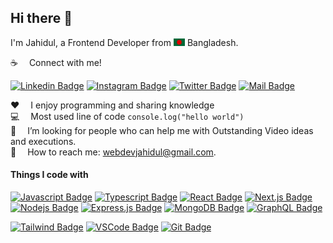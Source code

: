 ## Hi there 👋

<!--## Hi there my gorgeous friend <img src="assets/hello.gif" width="28px" alt="hi">-->

I'm Jahidul, a Frontend Developer from <img src="assets/bangladesh.png" width="18"/> Bangladesh.

:coffee: &emsp;Connect with me!

<!--[![Facebook Badge](https://img.shields.io/badge/Facebook-1877F2?style=for-the-badge&logo=facebook&logoColor=white)](https://facebook.com/#) 
[![Youtube Badge](https://img.shields.io/badge/YouTube-FF0000?style=for-the-badge&logo=youtube&logoColor=white)](https://youtube.com/#) -->
[![Linkedin Badge](https://img.shields.io/badge/LinkedIn-0077B5?style=for-the-badge&logo=linkedin&logoColor=white)](https://www.linkedin.com/in/jahidul1of1/)
[![Instagram Badge](https://img.shields.io/badge/Instagram-E4405F?style=for-the-badge&logo=instagram&logoColor=black)](https://instagram.com/jahidul1of1)
[![Twitter Badge](https://img.shields.io/badge/Twitter-1DA1F2?style=for-the-badge&logo=twitter&logoColor=white)](https://twitter.com/jahidul1of1)
[![Mail Badge](https://img.shields.io/badge/Gmail-D14836?style=for-the-badge&logo=gmail&logoColor=white)](mailto:webdevjahidul@gmail.com)

:hearts: &emsp;I enjoy programming and sharing knowledge <br/>
:computer: &emsp;Most used line of code `console.log("hello world")` <br/>
🤔 &emsp;I’m looking for people who can help me with Outstanding Video ideas and executions.<br/>
:e-mail: &emsp;How to reach me: webdevjahidul@gmail.com.<br/>

#### Things I code with

[![Javascript Badge](https://img.shields.io/badge/-Javascript-F0DB4F?style=for-the-badge&labelColor=black&logo=javascript&logoColor=F0DB4F)](#)
[![Typescript Badge](https://img.shields.io/badge/-Typescript-007acc?style=for-the-badge&labelColor=black&logo=typescript&logoColor=007acc)](#)
[![React Badge](https://img.shields.io/badge/-React-61DBFB?style=for-the-badge&labelColor=black&logo=react&logoColor=61DBFB)](#) 
[![Next.js Badge](https://img.shields.io/badge/next.js-000000?style=for-the-badge&logo=nextdotjs&logoColor=white)](#) 
[![Nodejs Badge](https://img.shields.io/badge/-Nodejs-3C873A?style=for-the-badge&labelColor=black&logo=node.js&logoColor=3C873A)](#) 
[![Express.js Badge](https://img.shields.io/badge/Express.js-000000?style=for-the-badge&logo=express&logoColor=white)](#) 
[![MongoDB Badge](https://img.shields.io/badge/MongoDB-4EA94B?style=for-the-badge&logo=mongodb&logoColor=white)](#)
[![GraphQL Badge](https://img.shields.io/badge/-GraphQl-e535ab?style=for-the-badge&labelColor=black&logo=node.js&logoColor=e535ab)](#)
<!--[![SASS Badge](https://img.shields.io/badge/Sass-CC6699?style=for-the-badge&logo=sass&logoColor=white)](#) -->
[![Tailwind Badge](https://img.shields.io/badge/Tailwind%20CSS-092749?style=for-the-badge&logo=tailwindcss&logoColor=06B6D4&labelColor=000000)](#) 
[![VSCode Badge](https://img.shields.io/badge/Visual_Studio-5C2D91?style=for-the-badge&logo=visual%20studio&logoColor=white)](#) 
[![Git Badge](https://img.shields.io/badge/Git-F05032?style=for-the-badge&logo=git&logoColor=white)](#)
